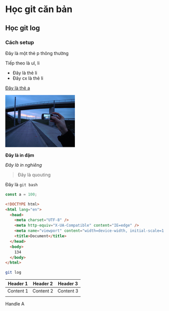 # Học git căn bản

## Học git log

### Cách setup

Đây là một thẻ p thông thường

Tiếp theo là ul, li

- Đây là thẻ li
- Đây cx là thẻ li

[Đây là thẻ a](google.com)

![Đây là hình ảnh](./Image_created_with_a_mobile_phone.png)

**Đây là in đậm**

_Đây là in nghiêng_

> Đây là quouting

Đây là `git bash`

```js
const a = 100;
```

```html
<!DOCTYPE html>
<html lang="en">
  <head>
    <meta charset="UTF-8" />
    <meta http-equiv="X-UA-Compatible" content="IE=edge" />
    <meta name="viewport" content="width=device-width, initial-scale=1.0" />
    <title>Document</title>
  </head>
  <body>
    134
  </body>
</html>
```

```bash
git log
```

| Header 1  | Header 2  | Header 3  |
| --------- | --------- | --------- |
| Content 1 | Content 2 | Content 3 |
|           |           |           |

Handle A
